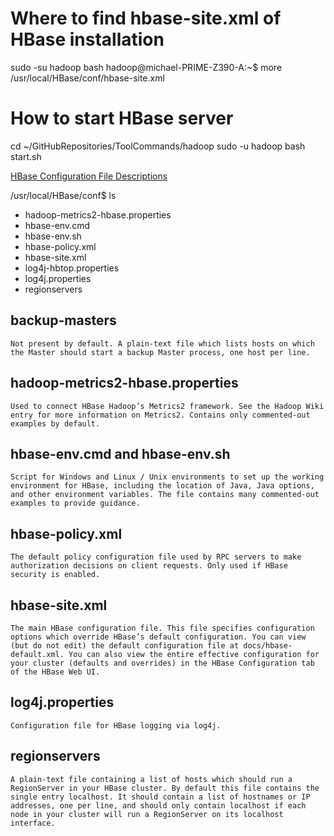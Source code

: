 # Where to find hbase-site.xml of HBase installation
sudo -su hadoop bash
hadoop@michael-PRIME-Z390-A:~$ more /usr/local/HBase/conf/hbase-site.xml


# How to start HBase server
cd ~/GitHubRepositories/ToolCommands/hadoop
sudo -u hadoop bash start.sh


[HBase Configuration File Descriptions](https://hbase.apache.org/book.html#_configuration_files)

/usr/local/HBase/conf$ ls
* hadoop-metrics2-hbase.properties
* hbase-env.cmd
* hbase-env.sh
* hbase-policy.xml
* hbase-site.xml
* log4j-hbtop.properties
* log4j.properties
* regionservers


## backup-masters

    Not present by default. A plain-text file which lists hosts on which the Master should start a backup Master process, one host per line.

## hadoop-metrics2-hbase.properties

    Used to connect HBase Hadoop’s Metrics2 framework. See the Hadoop Wiki entry for more information on Metrics2. Contains only commented-out examples by default.

## hbase-env.cmd and hbase-env.sh

    Script for Windows and Linux / Unix environments to set up the working environment for HBase, including the location of Java, Java options, and other environment variables. The file contains many commented-out examples to provide guidance.

## hbase-policy.xml

    The default policy configuration file used by RPC servers to make authorization decisions on client requests. Only used if HBase security is enabled.

## hbase-site.xml

    The main HBase configuration file. This file specifies configuration options which override HBase’s default configuration. You can view (but do not edit) the default configuration file at docs/hbase-default.xml. You can also view the entire effective configuration for your cluster (defaults and overrides) in the HBase Configuration tab of the HBase Web UI.

## log4j.properties

    Configuration file for HBase logging via log4j.

## regionservers

    A plain-text file containing a list of hosts which should run a RegionServer in your HBase cluster. By default this file contains the single entry localhost. It should contain a list of hostnames or IP addresses, one per line, and should only contain localhost if each node in your cluster will run a RegionServer on its localhost interface.

